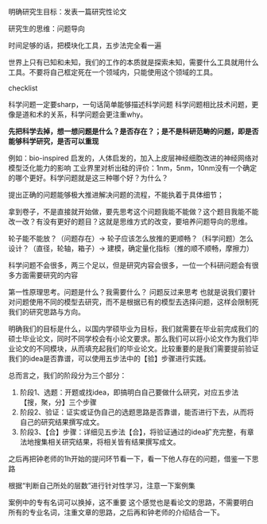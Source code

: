 明确研究生目标：发表一篇研究性论文

研究生的思维：问题导向

时间足够的话，把模块化工具，五步法完全看一遍

世界上只有已知和未知，我们的工作的本质就是探索未知，需要什么工具就用什么工具。不要将自己框定死在一个领域内，只能使用这个领域的工具。

checklist

科学问题一定要sharp，一句话简单能够描述科学问题
科学问题相比技术问题，更像是道和术的关系，科学问题会更注重why。

**先把科学去掉，想一想问题是什么？是否存在？；是不是科研范畴的问题，即是否能够科学研究，是否可以重现**

例如：bio-inspired 启发的，人体启发的，加入上皮层神经细胞改进的神经网络对模型泛化能力的影响
工业界里对析出硅的评价：1nm，5nm，10nm没有一个确定的哪个更好。科学问题就是这三种哪个好？为什么？

提出正确的问题能够极大推进解决问题的流程，不能执着于具体细节；

拿到卷子，不是直接就开始做，要先思考这个问题我能不能做？这个题目我能不能改一改？有没有更好的题目？这就是思维方式的改变，要培养问题导向的思维。

轮子能不能放？（问题存在）$\rightarrow$ 轮子应该怎么放推的更顺畅？（科学问题）怎么设计？（直径，轮轴，箱子）$\rightarrow$ 建模，确定量化指标（推的顺不顺畅，摩擦力）

科学问题不会很多，两三个足以，但是研究内容会很多，一位一个科研问题会有很多方面需要研究的内容

第一性原理思考。问题是什么？我需要什么？
问题反过来思考
也就是说我们要针对问题使用不同的模型去研究，而不是根据已有的模型去选择问题，这样会限制死我们的研究思路与方向。

明确我们的目标是什么，以国内学硕毕业为目标，我们就需要在毕业前完成我们的硕士毕业论文，同时不同学校会有小论文要求。那么我们可以将小论文作为我们毕业论文的不同模块，从而填充起我们的毕业论文。比较重要的是我们需要提前验证我们的idea是否靠谱，可以使用五步法中的【验】步骤进行实践。

总而言之，我们的阶段分为三个部分：
1. 阶段1、选题：开题或找idea，即搞明白自己要做什么研究，对应五步法【搜，聚，分】三个步骤
2. 阶段2、验证：证实或证伪自己的选题思路是否靠谱，能否进行下去，从而将自己的研究结果撰写成文。
3. 阶段3、【合】步骤：详细见五步法【合】，将验证通过的idea扩充完整，有章法地搜集相关研究结果，将相关皆有结果撰写成文。

之后再把钟老师的1h开始的提问环节看一下，看一下他人存在的问题，借鉴一下思路

根据“判断自己所处的层数”进行针对性学习，注意一下案例集

案例中的专有名词可以换掉，这不重要
这个感觉也是看论文的思路，不需要明白所有的专业名词，注重文章的思路，之后再和钟老师的介绍结合一下。


